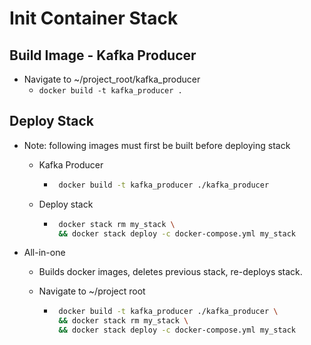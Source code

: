 # Init Container Stack

## Build Image - Kafka Producer

- Navigate to ~/project_root/kafka_producer
  - `docker build -t kafka_producer .`

## Deploy Stack

- Note: following images must first be built before deploying stack

  - Kafka Producer

    - ```bash
       docker build -t kafka_producer ./kafka_producer
      ```

  - Deploy stack

    - ```bash
       docker stack rm my_stack \
       && docker stack deploy -c docker-compose.yml my_stack
      ```

- All-in-one

  - Builds docker images, deletes previous stack, re-deploys stack.
  - Navigate to ~/project root

    - ```bash
       docker build -t kafka_producer ./kafka_producer \
       && docker stack rm my_stack \
       && docker stack deploy -c docker-compose.yml my_stack
      ```
